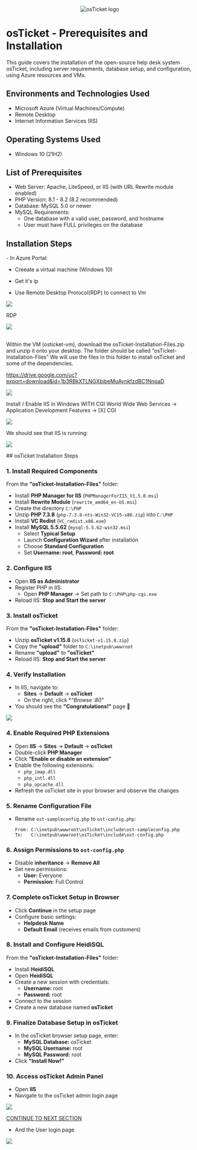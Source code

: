 <p align="center">
<img src="https://i.imgur.com/Clzj7Xs.png" alt="osTicket logo"/>
</p>

<h1>osTicket - Prerequisites and Installation</h1>
This guide covers the installation of the open-source help desk system osTicket, including server requirements, database setup, and configuration, using Azure resources and VMs.<br />


<h2>Environments and Technologies Used</h2>

- Microsoft Azure (Virtual Machines/Compute)
- Remote Desktop
- Internet Information Services (IIS)

<h2>Operating Systems Used </h2>

- Windows 10</b> (21H2)

<h2>List of Prerequisites</h2>

- Web Server: Apache, LiteSpeed, or IIS (with URL Rewrite module enabled)
- PHP Version: 8.1 - 8.2 (8.2 recommended)
- Database: MySQL 5.0 or newer
- MySQL Requirements:
  - One database with a valid user, password, and hostname
  - User must have FULL privileges on the database

<h2>Installation Steps</h2>
- In Azure Portal:

  - Creeate a virtual machine (Windows 10)
    
  - Get it's ip
    
  - Use Remote Desktop Protocol(RDP) to connect to Vm
<p>
 <img src="https://i.imgur.com/HYl6ZmN.png"/>
</p>

RDP
<p>
<img src="https://i.imgur.com/V6xOT8l.png"/>

</p>
<br />
Within the VM (osticket-vm), download the osTicket-Installation-Files.zip and unzip it onto your desktop. The folder should be called “osTicket-Installation-Files”
We will use the files in this folder to install osTicket and some of the dependencies.

https://drive.google.com/uc?export=download&id=1b3RBkXTLNGXbibeMuAynkfzdBC1NnqaD
<p>
<img src="https://i.imgur.com/HmMf6Yp.png" />
  
Install / Enable IIS in Windows WITH CGI
World Wide Web Services -> Application Development Features -> [X] CGI
<p>
<img src="https://i.imgur.com/kERWGk7.png" />

</p>
We should see that IIS is running:
<p>
<img src="https://i.imgur.com/MMwNA6o.png" />

</p>
## osTicket Installation Steps

### 1. Install Required Components  
From the **"osTicket-Installation-Files"** folder:  
- Install **PHP Manager for IIS** (`PHPManagerForIIS_V1.5.0.msi`)  
- Install **Rewrite Module** (`rewrite_amd64_en-US.msi`)  
- Create the directory `C:\PHP`  
- Unzip **PHP 7.3.8** (`php-7.3.8-nts-Win32-VC15-x86.zip`) into `C:\PHP`  
- Install **VC Redist** (`VC_redist.x86.exe`)  
- Install **MySQL 5.5.62** (`mysql-5.5.62-win32.msi`)  
  - Select **Typical Setup**  
  - Launch **Configuration Wizard** after installation  
  - Choose **Standard Configuration**  
  - Set **Username: root**, **Password: root**  

### 2. Configure IIS  
- Open **IIS as Administrator**  
- Register PHP in IIS:  
  - Open **PHP Manager** -> Set path to `C:\PHP\php-cgi.exe`  
- Reload IIS: **Stop and Start the server**  

### 3. Install osTicket  
From the **"osTicket-Installation-Files"** folder:  
- Unzip **osTicket v1.15.8** (`osTicket-v1.15.8.zip`)  
- Copy the **"upload"** folder to `C:\inetpub\wwwroot`  
- Rename **"upload"** to **"osTicket"**  
- Reload IIS: **Stop and Start the server**  

### 4. Verify Installation  
- In IIS, navigate to:  
  - **Sites** -> **Default** -> **osTicket**  
  - On the right, click **“Browse *:80”**  
- You should see the **"Congratulations!"** page 🎉  

<p>
<img src="https://i.imgur.com/70zx2LU.png" />
</p>

### 4. Enable Required PHP Extensions  
- Open **IIS** -> **Sites** -> **Default** -> **osTicket**  
- Double-click **PHP Manager**  
- Click **“Enable or disable an extension”**  
- Enable the following extensions:  
  - `php_imap.dll`  
  - `php_intl.dll`  
  - `php_opcache.dll`  
- Refresh the osTicket site in your browser and observe the changes  

### 5. Rename Configuration File  
- Rename `ost-sampleconfig.php` to `ost-config.php`:  
  ```text
  From: C:\inetpub\wwwroot\osTicket\include\ost-sampleconfig.php  
  To:   C:\inetpub\wwwroot\osTicket\include\ost-config.php

### 6. Assign Permissions to `ost-config.php`  
- Disable **inheritance** -> **Remove All**  
- Set new permissions:  
  - **User:** Everyone  
  - **Permission:** Full Control  

### 7. Complete osTicket Setup in Browser  
- Click **Continue** in the setup page  
- Configure basic settings:  
  - **Helpdesk Name**  
  - **Default Email** (receives emails from customers)  

### 8. Install and Configure HeidiSQL  
From the **"osTicket-Installation-Files"** folder:  
- Install **HeidiSQL**  
- Open **HeidiSQL**  
- Create a new session with credentials:  
  - **Username:** root  
  - **Password:** root  
- Connect to the session  
- Create a new database named **osTicket**  

### 9. Finalize Database Setup in osTicket  
- In the osTicket browser setup page, enter:  
  - **MySQL Database:** osTicket  
  - **MySQL Username:** root  
  - **MySQL Password:** root  
- Click **"Install Now!"**  

### 10. Access osTicket Admin Panel  
- Open **IIS**  
- Navigate to the osTicket admin login page  


<p>
  <img src="https://i.imgur.com/aA0Kt4r.png" />
</p>

[CONTINUE TO NEXT SECTION](https://github.com/tech-tonio-ai/post-install-config)

  - And the User login page
<p>
  <img src="https://i.imgur.com/m1Ghe7j.png" />
</p>

<br />
